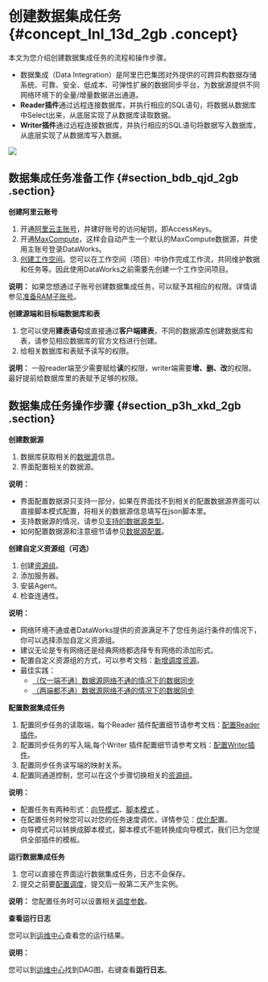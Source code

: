 # 创建数据集成任务 {#concept_lnl_13d_2gb .concept}

本文为您介绍创建数据集成任务的流程和操作步骤。

-   数据集成（Data Integration）是阿里巴巴集团对外提供的可跨异构数据存储系统、可靠、安全、低成本、可弹性扩展的数据同步平台，为数据源提供不同网络环境下的全量/增量数据进出通道。
-   **Reader插件**通过远程连接数据库，并执行相应的SQL语句，将数据从数据库中Select出来，从底层实现了从数据库读取数据。
-   **Writer插件**通过远程连接数据库，并执行相应的SQL语句将数据写入数据库，从底层实现了从数据库写入数据。

![](http://static-aliyun-doc.oss-cn-hangzhou.aliyuncs.com/assets/img/80670/154520480234519_zh-CN.png)

## 数据集成任务准备工作 {#section_bdb_qjd_2gb .section}

**创建阿里云账号**

1.  开通[阿里云主账号](../../../../cn.zh-CN/准备工作/管理员使用云账号/准备阿里云账号.md#)，并建好账号的访问秘钥，即AccessKeys。
2.  开通[MaxCompute](../../../../cn.zh-CN/产品定价/购买须知.md#)，这样会自动产生一个默认的MaxCompute数据源，并使用主账号登录DataWorks。
3.  [创建工作空间](../../../../cn.zh-CN/准备工作/管理员使用云账号/创建工作空间.md#)。您可以在工作空间（项目）中协作完成工作流，共同维护数据和任务等。因此使用DataWorks之前需要先创建一个工作空间项目。

**说明：** 如果您想通过子账号创建数据集成任务，可以赋予其相应的权限。详情请参见[准备RAM子账号](../../../../cn.zh-CN/准备工作/管理员使用云账号/准备RAM子账号.md#)。

**创建源端和目标端数据库和表**

1.  您可以使用**建表语句**或直接通过**客户端建表**，不同的数据源库创建数据库和表，请参见相应数据库的官方文档进行创建。
2.  给相关数据库和表赋予读写的权限。

**说明：** 一般reader端至少需要赋给**读**的权限，writer端需要**增、删、改**的权限。最好提前给数据库里的表赋予足够的权限。

## 数据集成任务操作步骤 {#section_p3h_xkd_2gb .section}

**创建数据源**

1.  数据库获取相关的[数据源](cn.zh-CN/使用指南/数据集成/数据源配置/支持的数据源.md#)信息。
2.  界面配置相关的数据源。

**说明：** 

-   界面配置数据源只支持一部分，如果在界面找不到相关的配置数据源界面可以直接脚本模式配置，将相关的数据源信息填写在json脚本里。
-   支持数据源的情况，请参见[支持的数据源类型](cn.zh-CN/使用指南/数据集成/数据源配置/支持的数据源.md#)。
-   如何配置数据源和注意细节请参见[数据源配置](https://help.aliyun.com/knowledge_list/72788.html)。

**创建自定义资源组（可选）**

1.  创建[资源组](cn.zh-CN/使用指南/数据集成/常见配置/新增调度资源.md#)。
2.  添加服务器。
3.  安装Agent。
4.  检查连通性。

**说明：** 

-   网络环境不通或者DataWorks提供的资源满足不了您任务运行条件的情况下，你可以选择添加自定义资源组。
-   建议无论是专有网络还是经典网络都选择专有网络的添加形式。
-   配置自定义资源组的方式，可以参考文档：[新增调度资源](cn.zh-CN/使用指南/数据集成/常见配置/新增调度资源.md#)。
-   最佳实践：
    -   [（仅一端不通）数据源网络不通的情况下的数据同步](cn.zh-CN/使用指南/数据集成/最佳实践/（仅一端不通）数据源网络不通的情况下的数据同步.md#)
    -   [（两端都不通）数据源网络不通的情况下的数据同步](cn.zh-CN/使用指南/数据集成/最佳实践/（两端都不通）数据源网络不通的情况下的数据同步.md#)

**配置数据集成任务**

1.  配置同步任务的读取端，每个Reader 插件配置细节请参考文档：[配置Reader插件](https://help.aliyun.com/knowledge_list/74300.html)。
2.  配置同步任务的写入端,每个Writer 插件配置细节请参考文档：[配置Writer插件](https://help.aliyun.com/knowledge_list/74301.html)。
3.  配置同步任务读写端的映射关系。
4.  配置同通道控制，您可以在这个步骤切换相关的[资源组](cn.zh-CN/使用指南/数据集成/常见配置/新增调度资源.md#)。

**说明：** 

-   配置任务有两种形式：[向导模式](cn.zh-CN/使用指南/数据集成/作业配置/配置Reader插件/向导模式配置.md#)、[脚本模式](cn.zh-CN/使用指南/数据集成/作业配置/配置Reader插件/脚本模式配置.md#) 。
-   在配置任务时候您可以对您的任务速度调优，详情参见：[优化配](cn.zh-CN/使用指南/数据集成/作业配置/优化配置.md#)置。
-   向导模式可以转换成脚本模式，脚本模式不能转换成向导模式，我们已为您提供全部插件的模板。

**运行数据集成任务**

1.  您可以直接在界面运行数据集成任务，日志不会保存。
2.  提交之前要[配置调度](cn.zh-CN/使用指南/数据开发/调度配置/依赖关系.md#)，提交后一般第二天产生实例。

**说明：** 您配置任务时可以设置相关[调度参数](cn.zh-CN/使用指南/数据开发/调度配置/参数配置.md#)。

**查看运行日志**

您可以到[运维中心](cn.zh-CN/使用指南/运维中心/运维中心概述.md#)查看您的运行结果。

**说明：** 

您可以到[运维中心](cn.zh-CN/使用指南/运维中心/运维中心概述.md#)找到DAG图，右键查看**运行日志**。

